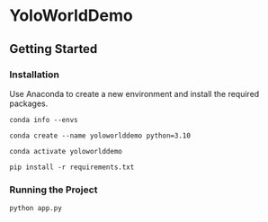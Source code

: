 # YoloWorldDemo

## Getting Started

### Installation

Use Anaconda to create a new environment and install the required packages.

```
conda info --envs

conda create --name yoloworlddemo python=3.10

conda activate yoloworlddemo

pip install -r requirements.txt

```

### Running the Project

```
python app.py
```
